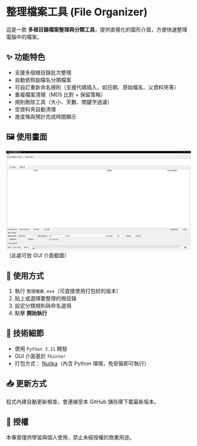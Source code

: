 # 整理檔案工具 (File Organizer)

這是一款 **多根目錄檔案整理與分類工具**，提供直覺化的圖形介面，方便快速整理電腦中的檔案。  

## ✨ 功能特色
- 支援多個根目錄批次整理  
- 自動依照副檔名分類檔案  
- 可自訂重新命名規則（支援代碼插入，如日期、原始檔名、父資料夾等）  
- 重複檔案清理（MD5 比對 + 保留策略）  
- 規則刪除工具（大小、天數、關鍵字過濾）  
- 空資料夾自動清理  
- 進度條與預計完成時間顯示  

## 🖼️ 使用畫面
![screenshot](docs/ui-main.png)  
（此處可放 GUI 介面截圖）

## 🚀 使用方式
1. 執行 `整理檔案.exe`（可直接使用打包好的版本）  
2. 貼上或選擇要整理的根目錄  
3. 設定分類規則與命名選項  
4. 點擊 **開始執行**  

## 🔧 技術細節
- 使用 `Python 3.11` 開發  
- GUI 介面基於 `Tkinter`  
- 打包方式： [Nuitka](https://nuitka.net/)（內含 Python 環境，免安裝即可執行）  

## 📥 更新方式
程式內建自動更新檢查，會連線至本 GitHub 儲存庫下載最新版本。  

## 📜 授權
本專案僅供學習與個人使用，禁止未經授權的商業用途。
